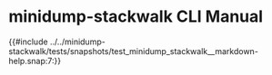 # minidump-stackwalk CLI Manual

<!-- toc -->

{{#include ../../minidump-stackwalk/tests/snapshots/test_minidump_stackwalk__markdown-help.snap:7:}}
